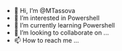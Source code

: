 - 👋 Hi, I’m @MTassova
- 👀 I’m interested in Powershell
- 🌱 I’m currently learning Powershell
- 💞️ I’m looking to collaborate on ...
- 📫 How to reach me ...

<!---
MTassova/MTassova is a ✨ special ✨ repository because its `README.md` (this file) appears on your GitHub profile.
You can click the Preview link to take a look at your changes.
--->
